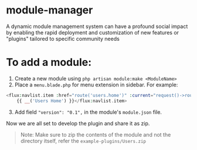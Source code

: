 # module-manager

A dynamic module management system can have a profound social impact by enabling the rapid deployment and customization of new features or "plugins" tailored to specific community needs

# To add a module:

1. Create a new module using `php artisan module:make <ModuleName>`
2. Place a `menu.blade.php` for menu extension in sidebar. For example:

```php
<flux:navlist.item :href="route('users.home')" :current="request()->routeIs('users.home')" wire:navigate>
    {{ __('Users Home') }}</flux:navlist.item>
```

3. Add field `"version": "0.1",` in the module's `module.json` file.

Now we are all set to develop the plugin and share it as zip.

> Note: Make sure to zip the contents of the module and not the directory itself, refer the `example-plugins/Users.zip`
